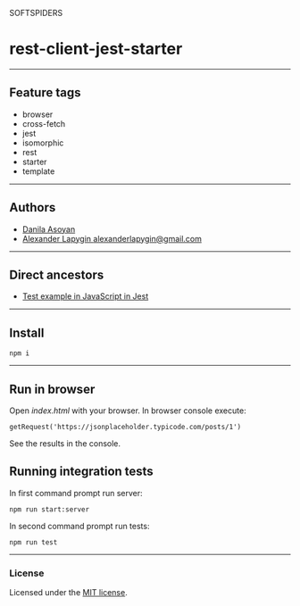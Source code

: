SOFTSPIDERS

# rest-client-jest-starter

---

## Feature tags

- browser
- cross-fetch
- jest
- isomorphic
- rest
- starter
- template

---

## Authors

- [Danila Asoyan](https://github.com/Danilkashtan)
- [Alexander Lapygin <alexanderlapygin@gmail.com>](https://github.com/AlexanderLapygin)

---

## Direct ancestors
- [Test example in JavaScript in Jest](https://github.com/softspiders/jest)

---

## Install

```
npm i
```

---


## Run in browser

Open *index.html* with your browser. In browser console execute:

```
getRequest('https://jsonplaceholder.typicode.com/posts/1')
```

See the results in the console.  

## Running integration tests

In first command prompt run server: 

```
npm run start:server
```

In second command prompt run tests:

```
npm run test
```

---

### License

Licensed under the [MIT license](./LICENSE). 
